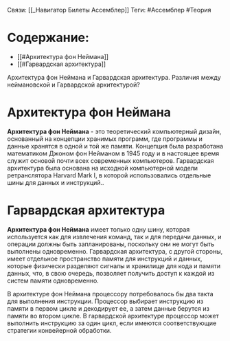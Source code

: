 Связи: [[_Навигатор Билеты Ассемблер]]
Теги: #Ассемблер #Теория 

# Содержание:
- [[#Архитектура фон Неймана]]
- [[#Гарвардская архитектура]]

Архитектура фон Неймана и Гарвардская архитектура. Различия между неймановской и Гарвардской архитектурой?

  
# Архитектура фон Неймана
**Архитектура фон Неймана** - это теоретический компьютерный дизайн, основанный на концепции хранимых программ, где программы и данные хранятся в одной и той же памяти. Концепция была разработана математиком Джоном фон Нейманом в 1945 году и в настоящее время служит основой почти всех современных компьютеров. Гарвардская архитектура была основана на исходной компьютерной модели ретранслятора Harvard Mark I, в которой использовались отдельные шины для данных и инструкций..

# Гарвардская архитектура
**Архитектура фон Неймана** имеет только одну шину, которая используется как для извлечения команд, так и для передачи данных, и операции должны быть запланированы, поскольку они не могут быть выполнены одновременно. Гарвардская архитектура, с другой стороны, имеет отдельное пространство памяти для инструкций и данных, которые физически разделяют сигналы и хранилище для кода и памяти данных, что, в свою очередь, позволяет получить доступ к каждой из систем памяти одновременно.

В архитектуре фон Неймана процессору потребовалось бы два такта для выполнения инструкции. Процессор выбирает инструкцию из памяти в первом цикле и декодирует ее, а затем данные берутся из памяти во втором цикле. В гарвардской архитектуре процессор может выполнить инструкцию за один цикл, если имеются соответствующие стратегии конвейерной обработки.